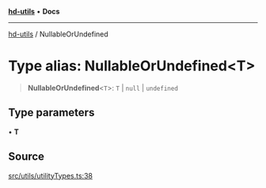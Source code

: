 [**hd-utils**](../README.md) • **Docs**

***

[hd-utils](../globals.md) / NullableOrUndefined

# Type alias: NullableOrUndefined\<T\>

> **NullableOrUndefined**\<`T`\>: `T` \| `null` \| `undefined`

## Type parameters

• **T**

## Source

[src/utils/utilityTypes.ts:38](https://github.com/AhmadHddad/h-utils/blob/f7bb9ae71f981ffef49079271b9540862594b7e6/src/utils/utilityTypes.ts#L38)
